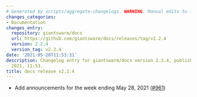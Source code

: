 ```yaml
---
# Generated by scripts/aggregate-changelogs. WARNING: Manual edits to this files will be overwritten.
changes_categories:
- Documentation
changes_entry:
  repository: giantswarm/docs
  url: https://github.com/giantswarm/docs/releases/tag/v2.2.4
  version: 2.2.4
  version_tag: v2.2.4
date: '2021-05-28T11:53:31'
description: Changelog entry for giantswarm/docs version 2.2.4, published on 28 May
  2021, 11:53.
title: docs release v2.2.4
---
```


- Add announcements for the week ending May 28, 2021 ([#961](https://github.com/giantswarm/docs/pull/961))
